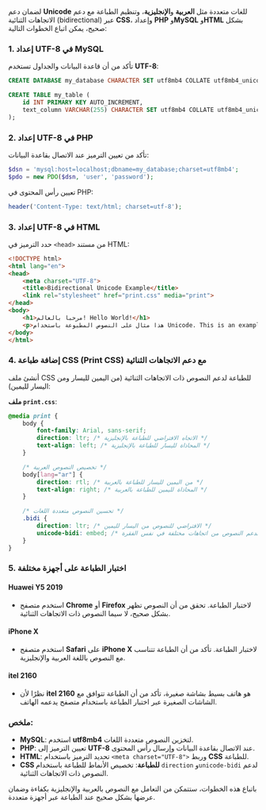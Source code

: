 لضمان دعم **Unicode** للغات متعددة مثل **العربية** و**الإنجليزية**، وتنظيم الطباعة مع دعم الاتجاهات الثنائية (bidirectional) عبر **CSS**، وإعداد **PHP** و**MySQL** و**HTML** بشكل صحيح، يمكن اتباع الخطوات التالية:

### 1. **إعداد UTF-8 في MySQL**

تأكد من أن قاعدة البيانات والجداول تستخدم **UTF-8**:
```sql
CREATE DATABASE my_database CHARACTER SET utf8mb4 COLLATE utf8mb4_unicode_ci;

CREATE TABLE my_table (
    id INT PRIMARY KEY AUTO_INCREMENT,
    text_column VARCHAR(255) CHARACTER SET utf8mb4 COLLATE utf8mb4_unicode_ci
);
```

### 2. **إعداد UTF-8 في PHP**

تأكد من تعيين الترميز عند الاتصال بقاعدة البيانات:
```php
$dsn = 'mysql:host=localhost;dbname=my_database;charset=utf8mb4';
$pdo = new PDO($dsn, 'user', 'password');
```

تعيين رأس المحتوى في PHP:
```php
header('Content-Type: text/html; charset=utf-8');
```

### 3. **إعداد UTF-8 في HTML**

حدد الترميز في `<head>` من مستند HTML:
```html
<!DOCTYPE html>
<html lang="en">
<head>
    <meta charset="UTF-8">
    <title>Bidirectional Unicode Example</title>
    <link rel="stylesheet" href="print.css" media="print">
</head>
<body>
    <h1>مرحبا بالعالم! Hello World!</h1>
    <p>هذا مثال على النصوص المطبوعة باستخدام Unicode. This is an example of printed text using Unicode.</p>
</body>
</html>
```

### 4. **إضافة طباعة CSS (Print CSS) مع دعم الاتجاهات الثنائية**

أنشئ ملف CSS للطباعة لدعم النصوص ذات الاتجاهات الثنائية (من اليمين لليسار ومن اليسار لليمين):

**ملف `print.css`**:
```css
@media print {
    body {
        font-family: Arial, sans-serif;
        direction: ltr; /* الاتجاه الافتراضي للطباعة بالإنجليزية */
        text-align: left; /* المحاذاة لليسار للطباعة بالإنجليزية */
    }

    /* تخصيص النصوص العربية */
    body[lang="ar"] {
        direction: rtl; /* من اليمين لليسار للطباعة بالعربية */
        text-align: right; /* المحاذاة لليمين للطباعة بالعربية */
    }

    /* تحسين النصوص متعددة اللغات */
    .bidi {
        direction: ltr; /* الافتراضي للنصوص من اليسار لليمين */
        unicode-bidi: embed; /* لدعم النصوص من اتجاهات مختلفة في نفس الفقرة */
    }
}
```

### 5. **اختبار الطباعة على أجهزة مختلفة**

#### **Huawei Y5 2019**
- استخدم متصفح **Chrome** أو **Firefox** لاختبار الطباعة. تحقق من أن النصوص تظهر بشكل صحيح، لا سيما النصوص ذات الاتجاهات الثنائية.

#### **iPhone X**
- استخدم متصفح **Safari** على **iPhone X** لاختبار الطباعة. تأكد من أن الطباعة تتناسب مع النصوص باللغة العربية والإنجليزية.

#### **itel 2160**
- نظرًا لأن **itel 2160** هو هاتف بسيط بشاشة صغيرة، تأكد من أن الطباعة تتوافق مع الشاشات الصغيرة عبر اختبار الطباعة باستخدام متصفح يدعمه الهاتف.

### ملخص:

- **MySQL**: استخدم **utf8mb4** لتخزين النصوص متعددة اللغات.
- **PHP**: تعيين الترميز إلى **UTF-8** عند الاتصال بقاعدة البيانات وإرسال رأس المحتوى.
- **HTML**: تحديد الترميز باستخدام `<meta charset="UTF-8">` وربط **CSS** للطباعة.
- **CSS للطباعة**: تخصيص الأنماط للطباعة باستخدام `direction` و`unicode-bidi` لدعم النصوص ذات الاتجاهات الثنائية.

باتباع هذه الخطوات، ستتمكن من التعامل مع النصوص بالعربية والإنجليزية بكفاءة وضمان عرضها بشكل صحيح عند الطباعة عبر أجهزة متعددة.
